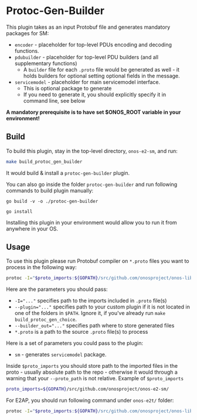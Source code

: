 <!--
SPDX-FileCopyrightText: 2019-present Open Networking Foundation <info@opennetworking.org>

SPDX-License-Identifier: Apache-2.0
-->

# Protoc-Gen-Builder
This plugin takes as an input Protobuf file and generates mandatory packages for SM:
* `encoder` - placeholder for top-level PDUs encoding and decoding functions.
* `pdubuilder` - placeholder for top-level PDU builders (and all supplementary functions)
  * A `builder` file for each `.proto` file would be generated as well - it holds builders for optional setting optional fields in the message.
* `servicemodel` - placeholder for main servicemodel interface.
  * This is optional package to generate
  * If you need to generate it, you should explicitly specify it in command line, see below

**A mandatory prerequisite is to have set $ONOS_ROOT variable in your environment!** 

## Build
To build this plugin, stay in the top-level directory, `onos-e2-sm`, and run:

```bash
make build_protoc_gen_builder
```

It would build & install a `protoc-gen-builder` plugin.

You can also go inside the folder `protoc-gen-builder` and run following commands to build plugin manually:

`go build -v -o ./protoc-gen-builder`

`go install`

Installing this plugin in your environment would allow you to run it from anywhere in your OS.

## Usage
To use this plugin please run Protobuf compiler on `*.proto` files you want to process in the following way:

```bash
protoc -I="$proto_imports:${GOPATH}/src/github.com/onosproject/onos-lib-go/api" --proto_path="sm=true:servicemodels/" --builder_out="servicemodels/e2sm_kpm_v2_go/" servicemodels/e2sm_kpm_v2_go/v2/e2sm_kpm_v2_go.proto
```

Here are the parameters you should pass:
- `-I="..."` specifies path to the imports included in `.proto` file(s)
- `--plugin="..."` specifies path to your custom plugin if it is not located in one of the folders in `$PATH`. Ignore it, if you've already run `make build_protoc_gen_choice`.
- `--builder_out="..."` specifies path where to store generated files
- `*.proto` is a path to the source `.proto` file(s) to process

Here is a set of parameters you could pass to the plugin:
- `sm` - generates `servicemodel` package.

Inside `$proto_imports` you should store path to the imported files in the proto - usually absolute path to the repo - 
otherwise it would through a warning that your `--proto_path` is not relative. 
Example of `$proto_imports`
```bash
proto_imports=${GOPATH}/src/github.com/onosproject/onos-e2-sm/
```

For E2AP, you should run following command under `onos-e2t/` folder:
```bash
protoc -I="$proto_imports:${GOPATH}/src/github.com/onosproject/onos-lib-go/api:${GOPATH}/src/github.com/onosproject/onos-e2t/api" --proto_path="sm=false:api/" --builder_out="pkg/southbound/e2ap/" e2ap/v2/e2ap_pdu_descriptions.proto e2ap/v2/e2ap_pdu_contents.proto e2ap/v2/e2ap_ies.proto e2ap/v2/e2ap_containers.proto e2ap/v2/e2ap_constants.proto e2ap/v2/e2ap_commondatatypes.proto
```

[//]: # (In case of multiple input files, final `ChoiceMap` would be composed as a summary of output produced for each file.)

[//]: # (A good example is a `ChoiceMap` for RSM service model, see:)

[//]: # ()
[//]: # (`onos-e2-sm/servicemodels/e2sm_rsm/v1/e2sm-rsm-ies/choiceOptions.go`)

[//]: # (To avoid cycle dependency in Go, please move file under `e2ap-pdu-descriptions` folder or any other `e2ap-*` folder with generated Protobuf.)

[//]: # (## Known issues)

[//]: # (* This plugin doesn't generate a map for canonical choice ordering &#40;this is to be done in the future&#41;)

[//]: # (  * Plugin doesn't exclude artifacts which may get to the choice map output due to the presence of canonical ordering)

[//]: # (* This plugin assumes that the generated the output path specified in `--choice_out=` corresponds to the path of the Golang code for the first passed Protobuf file, e.g.:)

[//]: # (  * `--choice_out="servicemodels/e2sm_mho_go/v2/" servicemodels/e2sm_mho_go/v2/e2sm_mho_go.proto servicemodels/e2sm_mho_go/v2/e2sm_v2.proto`)

[//]: # (  * `--choice_out="servicemodels/e2sm_kpm_v2_go/v2/" servicemodels/e2sm_kpm_v2_go/v2/e2sm_kpm_v2_go.proto`)